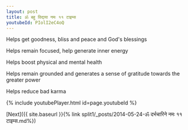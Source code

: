 ```yaml
---
layout: post
title: ॐ बहु विद्यया नमः ११ टाइम्स
youtubeId: PIolI2eC4oQ
---
```

 
 
Helps get goodness, bliss and peace and God's blessings
 
Helps remain focused, help generate inner energy 
 
Helps boost physical and mental health 
 
Helps remain grounded and generates a sense of gratitude towards the greater power 
 
Helps reduce bad karma
 
 
 
 


{% include youtubePlayer.html id=page.youtubeId %}
 
[Next]({{ site.baseurl }}{% link  split1/_posts/2014-05-24-ॐ दर्भचारिने नमः ११ टाइम्स.md%})
 
